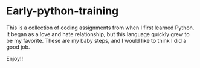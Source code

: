 # Early-python-training
This is a collection of coding assignments from when I first learned Python. It began as a love and hate relationship,
but this language quickly grew to be my favorite. These are my baby steps, and I would like to think I did a good job.

Enjoy!!

